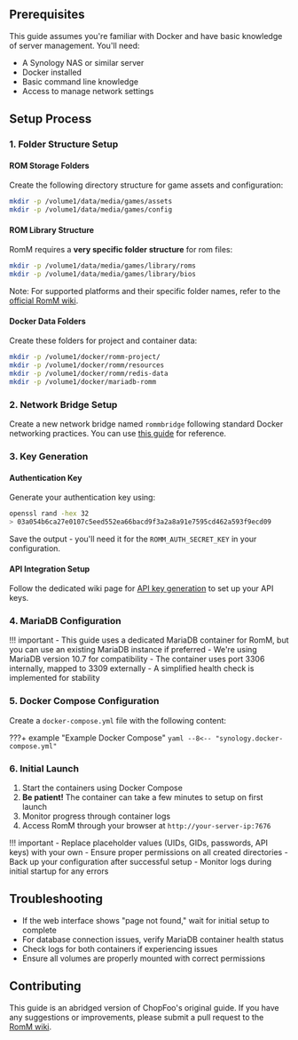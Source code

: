 <!-- trunk-ignore-all(markdownlint/MD041) -->

## Prerequisites

This guide assumes you're familiar with Docker and have basic knowledge of server management. You'll need:

- A Synology NAS or similar server
- Docker installed
- Basic command line knowledge
- Access to manage network settings

## Setup Process

### 1. Folder Structure Setup

#### ROM Storage Folders

Create the following directory structure for game assets and configuration:

```bash
mkdir -p /volume1/data/media/games/assets
mkdir -p /volume1/data/media/games/config
```

#### ROM Library Structure

RomM requires a **very specific folder structure** for rom files:

```bash
mkdir -p /volume1/data/media/games/library/roms
mkdir -p /volume1/data/media/games/library/bios
```

Note: For supported platforms and their specific folder names, refer to the [official RomM wiki](../Platforms-and-Players/Supported-Platforms.md).

#### Docker Data Folders

Create these folders for project and container data:

```bash
mkdir -p /volume1/docker/romm-project/
mkdir -p /volume1/docker/romm/resources
mkdir -p /volume1/docker/romm/redis-data
mkdir -p /volume1/docker/mariadb-romm
```

### 2. Network Bridge Setup

Create a new network bridge named `rommbridge` following standard Docker networking practices. You can use [this guide](https://drfrankenstein.co.uk/step-3-setting-up-a-docker-bridge-network-in-container-manager/) for reference.

### 3. Key Generation

#### Authentication Key

Generate your authentication key using:

```bash
openssl rand -hex 32
> 03a054b6ca27e0107c5eed552ea66bacd9f3a2a8a91e7595cd462a593f9ecd09
```

Save the output - you'll need it for the `ROMM_AUTH_SECRET_KEY` in your configuration.

#### API Integration Setup

Follow the dedicated wiki page for [API key generation](../Getting-Started/Metadata-Providers.md) to set up your API keys.

### 4. MariaDB Configuration

<!-- prettier-ignore -->
!!! important
    - This guide uses a dedicated MariaDB container for RomM, but you can use an existing MariaDB instance if preferred
    - We're using MariaDB version 10.7 for compatibility
    - The container uses port 3306 internally, mapped to 3309 externally
    - A simplified health check is implemented for stability

### 5. Docker Compose Configuration

Create a `docker-compose.yml` file with the following content:

<!-- prettier-ignore -->
???+ example "Example Docker Compose"
    ``` yaml
    --8<-- "synology.docker-compose.yml"
    ```

### 6. Initial Launch

1. Start the containers using Docker Compose
2. **Be patient!** The container can take a few minutes to setup on first launch
3. Monitor progress through container logs
4. Access RomM through your browser at `http://your-server-ip:7676`

<!-- prettier-ignore -->
!!! important
    - Replace placeholder values (UIDs, GIDs, passwords, API keys) with your own
    - Ensure proper permissions on all created directories
    - Back up your configuration after successful setup
    - Monitor logs during initial startup for any errors

## Troubleshooting

- If the web interface shows "page not found," wait for initial setup to complete
- For database connection issues, verify MariaDB container health status
- Check logs for both containers if experiencing issues
- Ensure all volumes are properly mounted with correct permissions

## Contributing

This guide is an abridged version of ChopFoo's original guide. If you have any suggestions or improvements, please submit a pull request to the [RomM wiki](https://github.com/rommapp/wiki).
